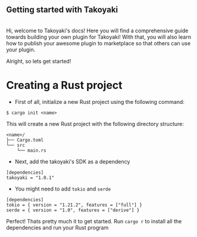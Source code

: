 ## Getting started with Takoyaki
<br>
Hi, welcome to Takoyaki's docs! Here you will find a comprehensive guide towards building your own plugin for Takoyaki! With that, you will also learn how to publish your awesome plugin to marketplace so that others can use your plugin.

Alright, so lets get started!

# Creating a Rust project

- First of all, initialize a new Rust project using the following command:

```
$ cargo init <name>
```

This will create a new Rust project with the following directory structure:

```
<name>/
├── Cargo.toml
└── src
    └── main.rs
```

- Next, add the takoyaki's SDK as a dependency

```
[dependencies]
takoyaki = "1.0.1"
```

- You might need to add `tokio` and `serde`

```
[dependencies]
tokio = { version = "1.21.2", features = ["full"] }
serde = { version = "1.0", features = ["derive"] }
```

Perfect! Thats pretty much it to get started. Run `cargo r` to install all the dependencies and run your Rust program
